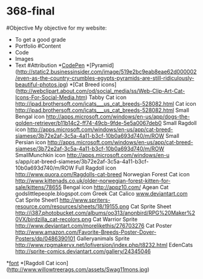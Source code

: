 368-final
=========
#Objective
My objective for my website:
* To get a good grade
* Portfolio
#Content
* Code
* Images
* Text
#Attribution
*[CodePen](http://codpen.io)
*[Pyramid] (http://static2.businessinsider.com/image/519e2bc9eab8eae62d000002/even-as-the-country-crumbles-egypts-pyramids-are-still-ridiculously-beautiful-photos.jpg)
*[Cat Breed icons] (http://webclipart.about.com/od/social_media/ss/Web-Clip-Art-Cat-Icons-For-Social-Media.htm)
Tabby Cat icon
http://ipad.brothersoft.com/icats___us_cat_breeds-528082.html
Cat icon
http://ipad.brothersoft.com/icats___us_cat_breeds-528082.html
Small Bengal icon
http://apps.microsoft.com/windows/en-us/app/dogs-the-golden-retriever/b11b14c2-ff74-49cb-9fde-5e5a0067deb0
Small Ragdoll icon
http://apps.microsoft.com/windows/en-us/app/cat-breed-siamese/3b72e2af-3c5a-4a11-b3cf-10b0a693d740/m/ROW
Small Persian icon
http://apps.microsoft.com/windows/en-us/app/cat-breed-siamese/3b72e2af-3c5a-4a11-b3cf-10b0a693d740/m/ROW
SmallMunchkin icon 
http://apps.microsoft.com/windows/en-u
s/app/cat-breed-siamese/3b72e2af-3c5a-4a11-b3cf-10b0a693d740/m/ROW
Full Ragdoll icon
http://www.quora.com/Ragdolls-cat-breed
Norwegian Forest Cat icon
http://www.kittenads.co.uk/older-norwegian-forest-kitten-for-sale/kittens/78655
Bengal icon
http://appz10.com/
Agean Cat
godslittlepeople.blogspot.com 
Greek Cat Calico
www.deviantart.com 
Cat Sprite Sheet1
http://www.spriters-resource.com/resources/sheets/18/19155.png
Cat Sprite Sheet
http://i387.photobucket.com/albums/oo313/anonbird/RPG%20Maker%20VX/birdzilla_cat-recolors.png
Cat Warrior Sprite
http://www.deviantart.com/morelikethis/276703276
Cat Poster
http://www.amazon.com/Favorite-Breeds-Poster-Dover-Posters/dp/0486390101
Galleryanimals Sprite
http://www.rpgmakervx.net/lofiversion/index.php/t8232.html
EdenCats
http://sprite-comics.deviantart.com/gallery/24345046

*[font](http://www.fontsquirrel.com/fonts/Tenderness)
*[Ragdoll Cat icon] (http://www.willowtreerags.com/assets/Swag11mons.jpg)
